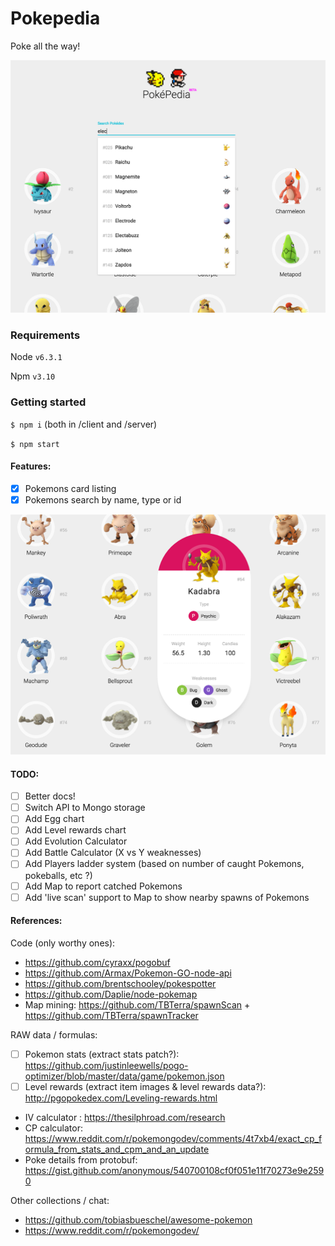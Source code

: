# Pokepedia
Poke all the way!

![](/client/src/assets/social-card-01.png?raw=true)

### Requirements
Node `v6.3.1`

Npm `v3.10`

### Getting started
`$ npm i` (both in /client and /server)

`$ npm start`

#### Features:
- [x] Pokemons card listing
- [x] Pokemons search by name, type or id

![](/client/src/assets/social-card-02.png?raw=true)

#### TODO:
- [ ] Better docs!
- [ ] Switch API to Mongo storage
- [ ] Add Egg chart
- [ ] Add Level rewards chart
- [ ] Add Evolution Calculator
- [ ] Add Battle Calculator (X vs Y weaknesses)
- [ ] Add Players ladder system (based on number of caught Pokemons, pokeballs, etc ?)
- [ ] Add Map to report catched Pokemons
- [ ] Add 'live scan' support to Map to show nearby spawns of Pokemons

#### References:
Code (only worthy ones):
- https://github.com/cyraxx/pogobuf
- https://github.com/Armax/Pokemon-GO-node-api
- https://github.com/brentschooley/pokespotter
- https://github.com/Daplie/node-pokemap
- Map mining: https://github.com/TBTerra/spawnScan + https://github.com/TBTerra/spawnTracker

RAW data / formulas:
- [ ] Pokemon stats (extract stats patch?): https://github.com/justinleewells/pogo-optimizer/blob/master/data/game/pokemon.json
- [ ] Level rewards (extract item images & level rewards data?): http://pgopokedex.com/Leveling-rewards.html
- IV calculator : https://thesilphroad.com/research
- CP calculator: https://www.reddit.com/r/pokemongodev/comments/4t7xb4/exact_cp_formula_from_stats_and_cpm_and_an_update
- Poke details from protobuf: https://gist.github.com/anonymous/540700108cf0f051e11f70273e9e2590

Other collections / chat:
- https://github.com/tobiasbueschel/awesome-pokemon
- https://www.reddit.com/r/pokemongodev/
